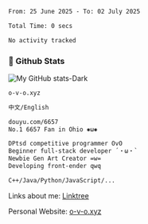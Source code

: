 <!--START_SECTION:waka-->

```txt
From: 25 June 2025 - To: 02 July 2025

Total Time: 0 secs

No activity tracked
```

<!--END_SECTION:waka-->

### 💾 Github Stats
![My GitHub stats-Dark](https://github-readme-stats.vercel.app/api?username=onetrue-6657&show_icons=true&theme=github_dark#gh-dark-mode-only)

```txt
o-v-o.xyz

中文/English

douyu.com/6657
No.1 6657 Fan in Ohio ✺ω✺

DPtsd competitive programmer OvO
Beginner full-stack developer ´・ω・`
Newbie Gen Art Creator =w=
Developing front-ender qwq

C++/Java/Python/JavaScript/...

```
Links about me: [Linktree](https://linktr.ee/ohiowjq)

Personal Website: [o-v-o.xyz](o-v-o.xyz)
